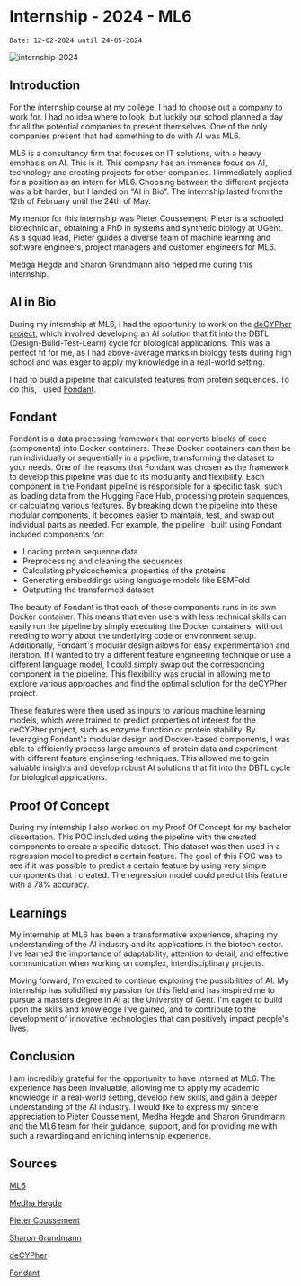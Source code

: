 # Internship - 2024 - ML6

`Date: 12-02-2024 until 24-05-2024`

![internship-2024](../assets/images/blogs/internship-2024.png)

## Introduction

For the internship course at my college, I had to choose out a company to work for. I had no idea where to look, but luckily our school planned a day for all the potential companies to present themselves. One of the only companies present that had something to do with AI was ML6.

ML6 is a consultancy firm that focuses on IT solutions, with a heavy emphasis on AI. This is it. This company has an immense focus on AI, technology and creating projects for other companies. I immediately applied for a position as an intern for ML6. Choosing between the different projects was a bit harder, but I landed on "AI in Bio". The internship lasted from the 12th of February until the 24th of May.

My mentor for this internship was Pieter Coussement. Pieter is a schooled biotechnician, obtaining a PhD in systems and synthetic biology at UGent. As a squad lead, Pieter guides a diverse team of machine learning and software engineers, project managers and customer engineers for ML6.

Medga Hegde and Sharon Grundmann also helped me during this internship.

## AI in Bio

During my internship at ML6, I had the opportunity to work on the [deCYPher project](decypher.bio), which involved developing an AI solution that fit into the DBTL (Design-Build-Test-Learn) cycle for biological applications. This was a perfect fit for me, as I had above-average marks in biology tests during high school and was eager to apply my knowledge in a real-world setting.

I had to build a pipeline that calculated features from protein sequences. To do this, I used [Fondant](fondant.ai).

## Fondant

Fondant is a data processing framework that converts blocks of code (components) into Docker containers. These Docker containers can then be run individually or sequentially in a pipeline, transforming the dataset to your needs. One of the reasons that Fondant was chosen as the framework to develop this pipeline was due to its modularity and flexibility. Each component in the Fondant pipeline is responsible for a specific task, such as loading data from the Hugging Face Hub, processing protein sequences, or calculating various features. By breaking down the pipeline into these modular components, it becomes easier to maintain, test, and swap out individual parts as needed. For example, the pipeline I built using Fondant included components for:

- Loading protein sequence data
- Preprocessing and cleaning the sequences
- Calculating physicochemical properties of the proteins
- Generating embeddings using language models like ESMFold
- Outputting the transformed dataset

The beauty of Fondant is that each of these components runs in its own Docker container. This means that even users with less technical skills can easily run the pipeline by simply executing the Docker containers, without needing to worry about the underlying code or environment setup. Additionally, Fondant's modular design allows for easy experimentation and iteration. If I wanted to try a different feature engineering technique or use a different language model, I could simply swap out the corresponding component in the pipeline. This flexibility was crucial in allowing me to explore various approaches and find the optimal solution for the deCYPher project.

These features were then used as inputs to various machine learning models, which were trained to predict properties of interest for the deCYPher project, such as enzyme function or protein stability. By leveraging Fondant's modular design and Docker-based components, I was able to efficiently process large amounts of protein data and experiment with different feature engineering techniques. This allowed me to gain valuable insights and develop robust AI solutions that fit into the DBTL cycle for biological applications.

## Proof Of Concept

During my internship I also worked on my Proof Of Concept for my bachelor dissertation. This POC included using the pipeline with the created components to create a specific dataset. This dataset was then used in a regression model to predict a certain feature. The goal of this POC was to see if it was possible to predict a certain feature by using very simple components that I created. The regression model could predict this feature with a 78% accuracy.

## Learnings

My internship at ML6 has been a transformative experience, shaping my understanding of the AI industry and its applications in the biotech sector. I've learned the importance of adaptability, attention to detail, and effective communication when working on complex, interdisciplinary projects.

Moving forward, I'm excited to continue exploring the possibilities of AI. My internship has solidified my passion for this field and has inspired me to pursue a masters degree in AI at the University of Gent. I'm eager to build upon the skills and knowledge I've gained, and to contribute to the development of innovative technologies that can positively impact people's lives.

## Conclusion

I am incredibly grateful for the opportunity to have interned at ML6. The experience has been invaluable, allowing me to apply my academic knowledge in a real-world setting, develop new skills, and gain a deeper understanding of the AI industry. I would like to express my sincere appreciation to Pieter Coussement, Medha Hegde and Sharon Grundmann and the ML6 team for their guidance, support, and for providing me with such a rewarding and enriching internship experience.

## Sources

[ML6](https://ml6.eu)

[Medha Hegde](https://be.linkedin.com/in/medha-hegde-950551235)

[Pieter Coussement](https://be.linkedin.com/in/pietercoussement)

[Sharon Grundmann](https://nl.linkedin.com/in/sharon-grundmann-05ab9816b)

[deCYPher](https://decypher.bio)

[Fondant](https://fondant.ai)
